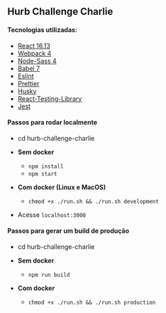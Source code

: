 ## Hurb Challenge Charlie

#### Tecnologias utilizadas:

* [React 16.13](https://reactjs.org/)
* [Webpack 4](https://webpack.js.org/)
* [Node-Sass 4](https://github.com/sass/node-sass)
* [Babel 7](https://babeljs.io/)
* [Eslint](https://eslint.org/)
* [Prettier](https://prettier.io/)
* [Husky](https://github.com/typicode/husky)
* [React-Testing-Library](https://testing-library.com/docs/react-testing-library/intro)
* [Jest](https://jestjs.io/)

#### Passos para rodar localmente

* cd hurb-challenge-charlie

* **Sem docker**
  * ```npm install```
  * ```npm start```

* **Com docker (Linux e MacOS)**
  * ```chmod +x ./run.sh && ./run.sh development```
* Acesse `localhost:3000`

#### Passos para gerar um build de produção

* cd hurb-challenge-charlie
 
* **Sem docker**
  * ```npm run build```

* **Com docker**
  * ```chmod +x ./run.sh && ./run.sh production```

